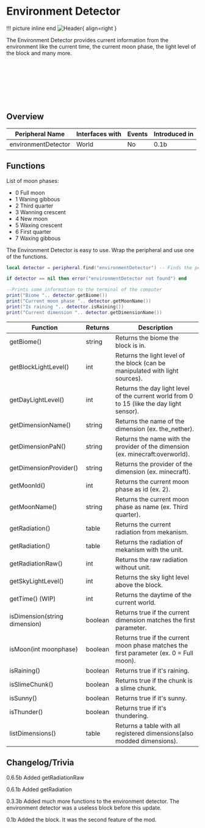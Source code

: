 # Environment Detector

!!! picture inline end
    ![Header](https://srendi.de/wp-content/uploads/2021/04/Environment-Detector.png){ align=right }

The Environment Detector provides current information from the environment like the current time, the current moon phase,
the light level of the block and many more.

<br><br><br><br><br><br>

## Overview

| Peripheral Name     | Interfaces with | Events | Introduced in |
| ------------------- | --------------- | ------ | ------------- |
| environmentDetector | World           | No     | 0.1b          |

## Functions

List of moon phases:

-   0 Full moon
-   1 Waning gibbous
-   2 Third quarter
-   3 Wanning crescent
-   4 New moon
-   5 Waxing crescent
-   6 First quarter
-   7 Waxing gibbous

The Environment Detector is easy to use. Wrap the peripheral and use one of the functions.

```lua
local detector = peripheral.find("environmentDetector") -- Finds the peripheral if one is connected

if detector == nil then error("environmentDetector not found") end

--Prints some information to the terminal of the computer
print("Biome ".. detector.getBiome())
print("Current moon phase ".. detector.getMoonName())
print("Is raining ".. detector.isRaining())
print("Current dimension ".. detector.getDimensionName())

```

| Function                      | Returns | Description                                                                                |
| ----------------------------- | ------- | ------------------------------------------------------------------------------------------ |
| getBiome()                    | string  | Returns the biome the block is in.                                                         |
| getBlockLightLevel()          | int     | Returns the light level of the block (can be manipulated with light sources).              |
| getDayLightLevel()            | int     | Returns the day light level of the current world from 0 to 15 (like the day light sensor). |
| getDimensionName()            | string  | Returns the name of the dimension (ex. the_nether).                                        |
| getDimensionPaN()             | string  | Returns the name with the provider of the dimension (ex. minecraft:overworld).             |
| getDimensionProvider()        | string  | Returns the provider of the dimension (ex. minecraft).                                     |
| getMoonId()                   | int     | Returns the current moon phase as id (ex. 2).                                              |
| getMoonName()                 | string  | Returns the current moon phase as name (ex. Third quarter).                                |
| getRadiation()                | table   | Returns the current radiation from mekanism.                                               |
| getRadiation()                | table   | Returns the radiation of mekanism with the unit.                                           |
| getRadiationRaw()             | int     | Returns the raw radiation without unit.                                                    |
| getSkyLightLevel()            | int     | Returns the sky light level above the block.                                               |
| getTime() (WIP)               | int     | Returns the daytime of the current world.                                                  |
| isDimension(string dimension) | boolean | Returns true if the current dimension matches the first parameter.                         |
| isMoon(int moonphase)         | boolean | Returns true if the current moon phase matches the first parameter (ex. 0 = Full moon).    |
| isRaining()                   | boolean | Returns true if it's raining.                                                              |
| isSlimeChunk()                | boolean | Returns true if the chunk is a slime chunk.                                                |
| isSunny()                     | boolean | Returns true if it's sunny.                                                                |
| isThunder()                   | boolean | Returns true if it's thundering.                                                           |
| listDimensions()              | table   | Returns a table with all registered dimensions(also modded dimensions).                    |

## Changelog/Trivia

0.6.5b
Added getRadiationRaw

0.6.1b
Added getRadiation

0.3.3b
Added much more functions to the environment detector. The environment detector was a useless block before this update.

0.1b
Added the block. It was the second feature of the mod.
